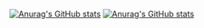 [![Anurag's GitHub stats](https://github-readme-stats.vercel.app/api?username=alexinabox&show_icons=true&theme=nightowl#gh-dark-mode-only)](https://github.com/anuraghazra/github-readme-stats)
[![Anurag's GitHub stats](https://github-readme-stats.vercel.app/api?username=alexinabox&show_icons=true&theme=transparent#gh-light-mode-only)](https://github.com/anuraghazra/github-readme-stats)
